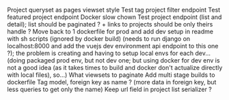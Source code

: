 Project queryset as pages viewset style
Test tag project filter endpoint
Test featured project endpoint
Docker slow chown
Test project endpoint (list and detail); list should be paginated ? + links to projects should be only theirs handle ?
Move back to 1 dockerfile for prod and add dev setup in readme with sh scripts (ignored by docker build) (needs to run django on localhost:8000 and add the vuejs dev environment api endpoint to this one ?); the problem is creating and having to setup local envs for each dev... (doing packaged prod env, but not dev one; but using docker for dev env is not a good idea (as it takes times to build and docker don't actualize directly with local files), so...)
What viewsets to paginate
Add multi stage builds to dockerfile
Tag model, foreign key as name ? (more data in foreign key, but less queries to get only the name)
Keep url field in project list serializer ?